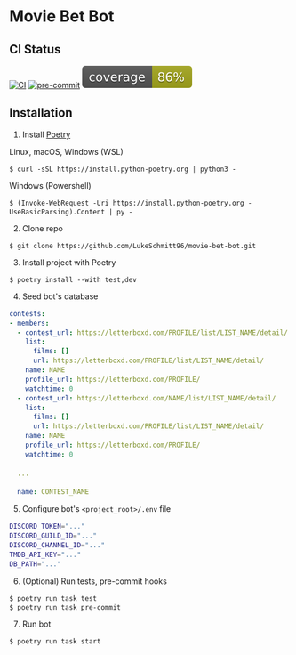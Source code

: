 # Movie Bet Bot

## CI Status
[![CI](https://github.com/LukeSchmitt96/movie-bet-bot/actions/workflows/ci.yml/badge.svg)](https://github.com/LukeSchmitt96/movie-bet-bot/actions/workflows/ci.yml) [![pre-commit](https://github.com/LukeSchmitt96/movie-bet-bot/actions/workflows/pre-commit.yml/badge.svg)](https://github.com/LukeSchmitt96/movie-bet-bot/actions/workflows/pre-commit.yml) ![Coverage](images/coverage.svg)

## Installation

1. Install [Poetry](https://python-poetry.org/docs/)

Linux, macOS, Windows (WSL)
```console
$ curl -sSL https://install.python-poetry.org | python3 -
```
Windows (Powershell)
```console
$ (Invoke-WebRequest -Uri https://install.python-poetry.org -UseBasicParsing).Content | py -
```

2. Clone repo

```console
$ git clone https://github.com/LukeSchmitt96/movie-bet-bot.git
```

3. Install project with Poetry

```console
$ poetry install --with test,dev
```

4. Seed bot's database

```yaml
contests:
- members:
  - contest_url: https://letterboxd.com/PROFILE/list/LIST_NAME/detail/
    list:
      films: []
      url: https://letterboxd.com/PROFILE/list/LIST_NAME/detail/
    name: NAME
    profile_url: https://letterboxd.com/PROFILE/
    watchtime: 0
  - contest_url: https://letterboxd.com/NAME/list/LIST_NAME/detail/
    list:
      films: []
      url: https://letterboxd.com/PROFILE/list/LIST_NAME/detail/
    name: NAME
    profile_url: https://letterboxd.com/PROFILE/
    watchtime: 0

  ...

  name: CONTEST_NAME
```

5. Configure bot's `<project_root>/.env` file

```bash
DISCORD_TOKEN="..."
DISCORD_GUILD_ID="..."
DISCORD_CHANNEL_ID="..."
TMDB_API_KEY="..."
DB_PATH="..."
```

6. (Optional) Run tests, pre-commit hooks

```console
$ poetry run task test
$ poetry run task pre-commit
```

7. Run bot

```console
$ poetry run task start
```
